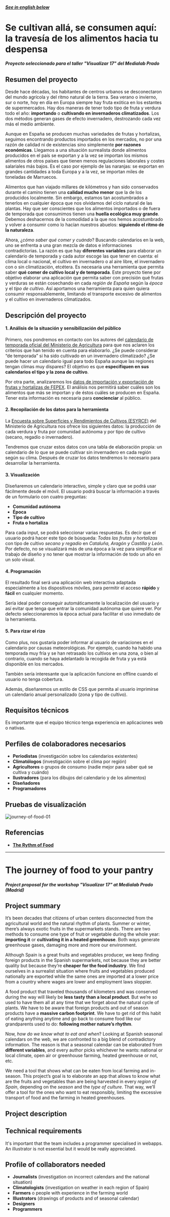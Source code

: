 ##### [See in english below](#the-journey-of-food-to-your-pantry)


# Se cultivan allá, se consumen aquí: </br> la travesía de los alimentos hacia tu despensa
##### Proyecto seleccionado para el taller "Visualizar 17" del Medialab Prado


## Resumen del proyecto
Desde hace décadas, los habitantes de centros urbanos se desconectaron del mundo agrícola y del ritmo natural de la tierra. Sea verano o invierno, sur o norte, hoy en día en Europa siempre hay fruta exótica en los estantes de supermercados. Hay dos maneras de tener todo tipo de fruta y verdura todo el año: **importando** o **cultivando en invernaderos climatizados**. Los dos métodos generan gases de efecto invernadero, destrozando cada vez más el medio ambiente.

Aunque en España se producen muchas variedades de frutas y hortalizas, seguimos encontrando productos importados en los mercados, no por una razón de calidad ni de existencias sino simplemente **por razones económicas**. Llegamos a una situación surrealista donde alimentos producidos en el país se exportan y a la vez se importan los mismos alimentos de otros países que tienen menos regulaciones laborales y costes salariales más bajos. Es el caso por ejemplo de las naranjas: se exportan en grandes cantidades a toda Europa y a la vez, se importan miles de toneladas de Marruecos.

Alimentos que han viajado millares de kilómetros y han sido conservados durante el camino tienen una **calidad mucho menor** que la de los producidos localmente. Sin embargo, estamos tan acostumbrados a tenerlos en cualquier época que nos olvidamos del ciclo natural de las plantas. Hay que ser conscientes que los alimentos importados o de fuera de temporada que consumimos tienen una **huella ecológica muy grande**. Debemos deshacernos de la comodidad a la que nos hemos acostumbrado y volver a consumir como lo hacían nuestros abuelos: **siguiendo el ritmo de la naturaleza**.

Ahora, ¿*cómo saber qué comer y cuándo*? Buscando calendarios en la web, uno se enfrenta a una gran mezcla de datos e informaciones contradictorias. La razón es que hay **diferentes variables** para elaborar un calendario de temporada y cada autor escoge las que tener en cuenta: el clima local o nacional, el cultivo en invernadero o al aire libre, el invernadero con o sin climatización, etcétera. Es necesaria una herramienta que permita saber **qué comer de cultivo local y de temporada**. Este proyecto tiene por objetivo elaborar una aplicación que permita saber con precisión qué frutas y verduras se están cosechando en cada *región de España* según la *época* y el *tipo de cultivo*. Así aportamos una herramienta para quien quiera consumir responsablemente, limitando el transporte excesivo de alimentos y el cultivo en invernaderos climatizados.

## Descripción del proyecto

#### 1. Análisis de la situación y sensibilización del público
Primero, nos pondremos en contacto con los autores del [calendario de temporada oficial del Ministerio de Agricultura](http://www.alimentacion.es/es/campanas/frutas/frutas_verduras_temporada/) para que nos aclaren los criterios que han tenido en cuenta para elaborarlo. ¿Se puede considerar “de temporada” si ha sido cultivado en un invernadero climatizado? ¿Se puede hacer un calendario igual para todo España aunque las regiones tengan climas muy dispares? El objetivo es que **especifiquen en sus calendarios el tipo y la zona de cultivo**.

Por otra parte, analizaremos los [datos de importación y exportación de frutas y hortalizas de FEPEX](http://www.fepex.es/datos-del-sector/exportacion-importacion-espa%C3%B1ola-frutas-hortalizas). El análisis nos permitirá saber cuáles son los alimentos que más se importan y de éstos cuáles se producen en España. Tener esta información es necesaria para **concienciar** al público.

#### 2. Recopilación de los datos para la herramienta
La [Encuesta sobre Superficies y Rendimientos de Cultivos (ESYRCE)](http://www.mapama.gob.es/es/estadistica/temas/estadisticas-agrarias/espana2016web_tcm7-452544.pdf) del Ministerio de Agricultura nos ofrece los siguientes datos: la producción de cada verdura y fruta por comunidad autónoma y por tipo de cultivo (secano, regadío o invernadero). 
 
Tendremos que cruzar estos datos con una tabla de elaboración propia: un calendario de lo que se puede cultivar sin invernadero en cada región según su clima. Después de cruzar los datos tendremos lo necesario para desarrollar la herramienta.

#### 3. Visualización
Diseñaremos un calendario interactivo, simple y claro que se podrá usar fácilmente desde el móvil. El usuario podrá buscar la información a través de un formulario con cuatro preguntas:
- **Comunidad autónoma**
- **Época**
- **Tipo de cultivo**
- **Fruta o hortaliza**

Para cada input, se podrá seleccionar varias respuestas. Es decir que el usuario podrá hacer este tipo de búsqueda: *Todas las frutas y hortalizas* con tipo de cultivo *secano y regadío* en *Cataluña, Aragón y Castilla y León*. Por defecto, no se visualizará más de una época a la vez para simplificar el trabajo de diseño y no tener que mostrar la información de todo un año en un solo visual.

#### 4. Programación
El resultado final será una aplicación web interactiva adaptada especialmente a los dispositivos móviles, para permitir el acceso **rápido** y **fácil** en cualquier momento.

Sería ideal poder conseguir automáticamente la localización del usuario y así evitar que tenga que entrar la comunidad autónoma que quiere ver. Por defecto seleccionaremos la época actual para facilitar el uso inmediato de la herramienta.

#### 5. Para rizar el rizo
Como plus, nos gustaría poder informar al usuario de variaciones en el calendario por causas meteorológicas. Por ejemplo, cuando ha habido una temporada muy fría y se han retrasado los cultivos en una zona, o bien al contrario, cuando se haya adelantado la recogida de fruta y ya está disponible en los mercados.

También sería interesante que la aplicación funcione en offline cuando el usuario no tenga cobertura.

Además, diseñaremos un estilo de CSS que permita al usuario imprimirse un calendario anual personalizado (zona y tipo de cultivo).


## Requisitos técnicos
Es importante que el equipo técnico tenga experiencia en aplicaciones web o nativas.


## Perfiles de colaboradores necesarios
- **Periodistas** (investigación sobre los calendarios existentes)
- **Climatólogos** (investigación sobre el clima por región)
- **Agricultores** o grupos de consumo (nadie mejor para saber qué se cultiva y cuándo)
- **Ilustradores** (para los dibujos del calendario y de los alimentos)
- **Diseñadores**
- **Programadores** 


## Pruebas de visualización
![journey-of-food-01](https://user-images.githubusercontent.com/22743273/27224977-4e939a00-5298-11e7-96f0-cb6e8447197d.png)


## Referencias
- **[The Rythm of Food](http://rhythm-of-food.net/)**
----------------------------------------------------------------------------------------------------



# The journey of food to your pantry
##### Project proposal for the workshop "Visualizar 17" at Medialab Prado (Madrid)

## Project summary
It’s been decades that citizens of urban centers disconnected from the agricultural world and the natural rhythm of plants. Summer or winter, there’s always exotic fruits in the supermarkets stands. There are two methods to consume one type of fruit or vegetable during the whole year: **importing it** or **cultivating it in a heated greenhouse**. Both ways generate greenhouse gases, damaging more and more our environment.

Although Spain is a great fruits and vegetables producer, we keep finding foreign products in the Spanish supermarkets, not because they are better quality but because they’re **cheaper for the food industry**. We find ourselves in a surrealist situation where fruits and vegetables produced nationally are exported while the same ones are imported at a lower price from a country where wages are lower and employment laws sloppier.

A food product that traveled thousands of kilometers and was conserved during the way will likely be **less tasty than a local product**. But we’re so used to have them all at any time that we forget about the natural cycle of plants. We have to be aware that foreign products and out of season products have a **massive carbon footprint**. We have to get rid of this habit of eating anything anytime and go back to consume food like our grandparents used to do: **following mother nature’s rhythm**.

Now, *how do we know what to eat and when*? Looking at Spanish seasonal calendars on the web, we are confronted to a big blend of contradictory information. The reason is that a seasonal calendar can be elaborated from **different variables**, and every author picks whichever he wants: national or local climate, open air or greenhouse farming, heated greenhouse or not, etc.

We need a tool that shows what can be eaten from local farming and in-season. This project’s goal is to elaborate an app that allows to know what are the fruits and vegetables than are being harvested in every *region of Spain*, depending on the *season* and the *type of culture*. That way, we’ll offer a tool for the ones who want to eat responsibly, limiting the excessive transport of food and the farming in heated greenhouses.


## Project description


## Technical requirements
It's important that the team includes a programmer specialised in webapps. An illustrator is not essential but it would be really appreciated.


## Profile of collaborators needed
- **Journalists** (investigation on incorrect calendars and the national situation)
- **Climatologists** (investigation on weather in each region of Spain)
- **Farmers** o people with experience in the farming world
- **Illustrators** (drawings of products and of seasonal calendar)
- **Designers**
- **Programmers**
